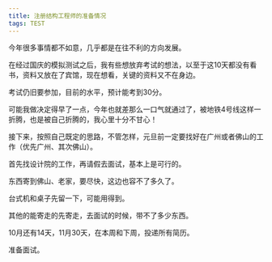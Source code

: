 ```yaml
---
title: 注册结构工程师的准备情况
tags: TEST
---
```


今年很多事情都不如意，几乎都是在往不利的方向发展。

在经过国庆的模拟测试之后，我有些想放弃考试的想法，以至于这10天都没有看书，资料又放在了宾馆，现在想看，关键的资料又不在身边。

考试仍旧要参加，目前的水平，预计能考到30分。

可能我做决定得早了一点，今年也就差那么一口气就通过了，被地铁4号线这样一折腾，也是被自己折腾的，我心里十分不甘心！

接下来，按照自己既定的思路，不管怎样，元旦前一定要找好在广州或者佛山的工作（优先广州、其次佛山）。

首先找设计院的工作，再请假去面试，基本上是可行的。

东西寄到佛山、老家，要尽快，这边也容不了多久了。

台式机和桌子先留一下，可能用得到。

其他的能寄走的先寄走，去面试的时候，带不了多少东西。

10月还有14天，11月30天，在本周和下周，投递所有简历。

准备面试。